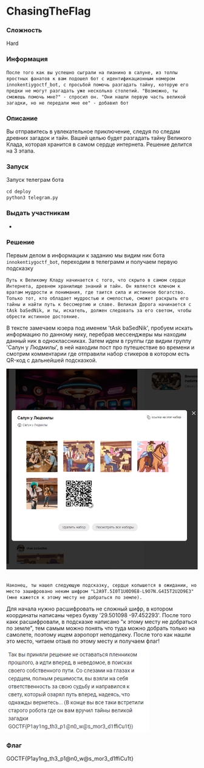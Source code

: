 # ChasingTheFlag

### Сложность

Hard

### Информация

```
После того как вы успешно сыграли на пианино в салуне, из толпы яростных фанатов к вам подошел бот с идентификационным номером innokentiygoctf_bot, с просьбой помочь разгадать тайну, которую его предки не могут разгадать уже несколько столетий. "Возможно, ты сможешь помочь мне?" - спросил он. "Они нашли первую часть великой загадки, но не передали мне ее" - добавил бот
```

### Описание

Вы отправитесь в увлекательное приключение, следуя по следам древних загадок и тайн. Вашей целью будет разгадать тайну Великого Клада, которая хранится в самом сердце интернета. Решение делится на 3 этапа. 

### Запуск

Запуск телеграм бота 

```
cd deploy
python3 telegram.py
```

### Выдать учаcтникам

-

### Решение

Первым делом в информации к заданию мы видим ник бота `innokentiygoctf_bot`, переходим в телеграмм и получаем первую подсказку
```
Путь к Великому Кладу начинается с того, что скрыто в самом сердце Интернета, древнем хранилище знаний и тайн. Он является ключом к вратам мудрости и понимания, где таится сила и истинное богатство. Только тот, кто обладает мудростью и смелостью, сможет раскрыть его тайны и найти путь к бессмертию и славе. Великая Дорога начинается с tAsk baSedNik, и ты, искатель, должен следовать за его светом, чтобы обрести истинное достояние.
```
В тексте замечаем юзера под именем 'tAsk baSedNik', пробуем искать информацию по данному нику, перебрав мессенджеры мы находим данный ник в одноклассниках. Затем идем в группы где видим группу 'Салун у Людмилы', в ней находим пост про путешествие во времени и смотрим комментарии где отправили набор стикеров в котором есть QR-код с дальнейшей подсказкой.

![The San Juan Mountains are beautiful!](./images/QR.png "San Juan Mountains")

```Твой путь приводит тебя к непреодолимым испытаниям и опасностям, но ты несешься вперед, пылая жаждой приключений и знаний. Среди звезд ты находишь свое направление, взирая на них в поисках ответов.

Наконец, ты нашел следующую подсказку, сердце колышется в ожидании, но место зашифровано неким шифром "L2A9T.5I0T1U0D9E8-L9O7N.G4I5T2U2D9E3" (мне кажется к этому месту не добраться по земле).
```
Для начала нужно расшифровать не сложный шифр, в котором координаты написаны через букву '29.501098 -97.452293'. После того какк расшифровали, в подсказке написано "к этому месту не добраться по земле", тем самым можно понять что туда можно добрать только на самолете, поэтому ищем аэропорт неподалеку. После того как нашли это место, читаем отзыв по этому месту и получаем флаг!

![The San Juan Mountains are beautiful!](./images/flag.png "San Juan Mountains")

### Флаг

GOCTF{P1ay1ng_th3_p1@n0_w@s_mor3_d1ffiCu1t}
